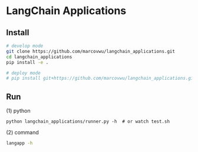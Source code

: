 # LangChain Applications

## Install
```sh
# develop mode
git clone https://github.com/marcovwu/langchain_applications.git
cd langchain_applications
pip install -e .

# deploy mode
# pip install git+https://github.com/marcovwu/langchain_applications.git
```

## Run
(1) python
```pytyhon
python langchain_applications/runner.py -h  # or watch test.sh
```

(2) command
```sh
langapp -h
```